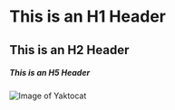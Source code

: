 # This is an H1 Header
## This is an H2 Header
##### This is an H5 Header

![Image of Yaktocat](https://octodex.github.com/images/yaktocat.png)
